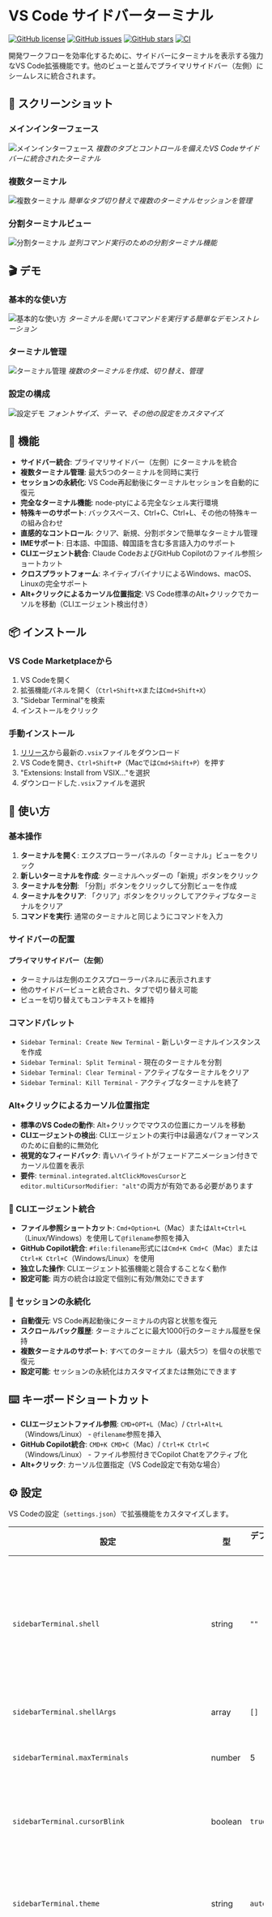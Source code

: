 # VS Code サイドバーターミナル

[![GitHub license](https://img.shields.io/github/license/s-hiraoku/vscode-sidebar-terminal)](https://github.com/s-hiraoku/vscode-sidebar-terminal/blob/main/LICENSE)
[![GitHub issues](https://img.shields.io/github/issues/s-hiraoku/vscode-sidebar-terminal)](https://github.com/s-hiraoku/vscode-sidebar-terminal/issues)
[![GitHub stars](https://img.shields.io/github/stars/s-hiraoku/vscode-sidebar-terminal)](https://github.com/s-hiraoku/vscode-sidebar-terminal/stargazers)
[![CI](https://github.com/s-hiraoku/vscode-sidebar-terminal/workflows/CI/badge.svg)](https://github.com/s-hiraoku/vscode-sidebar-terminal/actions)

開発ワークフローを効率化するために、サイドバーにターミナルを表示する強力なVS Code拡張機能です。他のビューと並んでプライマリサイドバー（左側）にシームレスに統合されます。

## 📸 スクリーンショット

### メインインターフェース

![メインインターフェース](./docs/images/screenshots/main-interface.png)
_複数のタブとコントロールを備えたVS Codeサイドバーに統合されたターミナル_

### 複数ターミナル

![複数ターミナル](./docs/images/screenshots/multiple-terminals.png)
_簡単なタブ切り替えで複数のターミナルセッションを管理_

### 分割ターミナルビュー

![分割ターミナル](./docs/images/screenshots/split-terminal.png)
_並列コマンド実行のための分割ターミナル機能_

## 🎬 デモ

### 基本的な使い方

![基本的な使い方](./docs/images/gifs/basic-usage.gif)
_ターミナルを開いてコマンドを実行する簡単なデモンストレーション_

### ターミナル管理

![ターミナル管理](./docs/images/gifs/terminal-management.gif)
_複数のターミナルを作成、切り替え、管理_

### 設定の構成

![設定デモ](./docs/images/gifs/settings-demo.gif)
_フォントサイズ、テーマ、その他の設定をカスタマイズ_

## 🚀 機能

- **サイドバー統合**: プライマリサイドバー（左側）にターミナルを統合
- **複数ターミナル管理**: 最大5つのターミナルを同時に実行
- **セッションの永続化**: VS Code再起動後にターミナルセッションを自動的に復元
- **完全なターミナル機能**: node-ptyによる完全なシェル実行環境
- **特殊キーのサポート**: バックスペース、Ctrl+C、Ctrl+L、その他の特殊キーの組み合わせ
- **直感的なコントロール**: クリア、新規、分割ボタンで簡単なターミナル管理
- **IMEサポート**: 日本語、中国語、韓国語を含む多言語入力のサポート
- **CLIエージェント統合**: Claude CodeおよびGitHub Copilotのファイル参照ショートカット
- **クロスプラットフォーム**: ネイティブバイナリによるWindows、macOS、Linuxの完全サポート
- **Alt+クリックによるカーソル位置指定**: VS Code標準のAlt+クリックでカーソルを移動（CLIエージェント検出付き）

## 📦 インストール

### VS Code Marketplaceから

1. VS Codeを開く
2. 拡張機能パネルを開く（`Ctrl+Shift+X`または`Cmd+Shift+X`）
3. "Sidebar Terminal"を検索
4. インストールをクリック

### 手動インストール

1. [リリース](https://github.com/s-hiraoku/vscode-sidebar-terminal/releases)から最新の`.vsix`ファイルをダウンロード
2. VS Codeを開き、`Ctrl+Shift+P`（Macでは`Cmd+Shift+P`）を押す
3. "Extensions: Install from VSIX..."を選択
4. ダウンロードした`.vsix`ファイルを選択

## 🎯 使い方

### 基本操作

1. **ターミナルを開く**: エクスプローラーパネルの「ターミナル」ビューをクリック
2. **新しいターミナルを作成**: ターミナルヘッダーの「新規」ボタンをクリック
3. **ターミナルを分割**: 「分割」ボタンをクリックして分割ビューを作成
4. **ターミナルをクリア**: 「クリア」ボタンをクリックしてアクティブなターミナルをクリア
5. **コマンドを実行**: 通常のターミナルと同じようにコマンドを入力

### サイドバーの配置

#### プライマリサイドバー（左側）

- ターミナルは左側のエクスプローラーパネルに表示されます
- 他のサイドバービューと統合され、タブで切り替え可能
- ビューを切り替えてもコンテキストを維持

### コマンドパレット

- `Sidebar Terminal: Create New Terminal` - 新しいターミナルインスタンスを作成
- `Sidebar Terminal: Split Terminal` - 現在のターミナルを分割
- `Sidebar Terminal: Clear Terminal` - アクティブなターミナルをクリア
- `Sidebar Terminal: Kill Terminal` - アクティブなターミナルを終了

### Alt+クリックによるカーソル位置指定

- **標準のVS Codeの動作**: Alt+クリックでマウスの位置にカーソルを移動
- **CLIエージェントの検出**: CLIエージェントの実行中は最適なパフォーマンスのために自動的に無効化
- **視覚的なフィードバック**: 青いハイライトがフェードアニメーション付きでカーソル位置を表示
- **要件**: `terminal.integrated.altClickMovesCursor`と`editor.multiCursorModifier: "alt"`の両方が有効である必要があります

### 🤖 CLIエージェント統合

- **ファイル参照ショートカット**: `Cmd+Option+L`（Mac）または`Alt+Ctrl+L`（Linux/Windows）を使用して`@filename`参照を挿入
- **GitHub Copilot統合**: `#file:filename`形式には`Cmd+K Cmd+C`（Mac）または`Ctrl+K Ctrl+C`（Windows/Linux）を使用
- **独立した操作**: CLIエージェント拡張機能と競合することなく動作
- **設定可能**: 両方の統合は設定で個別に有効/無効にできます

### 🔄 セッションの永続化

- **自動復元**: VS Code再起動後にターミナルの内容と状態を復元
- **スクロールバック履歴**: ターミナルごとに最大1000行のターミナル履歴を保持
- **複数ターミナルのサポート**: すべてのターミナル（最大5つ）を個々の状態で復元
- **設定可能**: セッションの永続化はカスタマイズまたは無効にできます

## ⌨️ キーボードショートカット

- **CLIエージェントファイル参照**: `CMD+OPT+L`（Mac）/ `Ctrl+Alt+L`（Windows/Linux） - `@filename`参照を挿入
- **GitHub Copilot統合**: `CMD+K CMD+C`（Mac）/ `Ctrl+K Ctrl+C`（Windows/Linux） - ファイル参照付きでCopilot Chatをアクティブ化
- **Alt+クリック**: カーソル位置指定（VS Code設定で有効な場合）

## ⚙️ 設定

VS Codeの設定（`settings.json`）で拡張機能をカスタマイズします。

| 設定 | 型 | デフォルト | 説明 |
| --- | --- | --- | --- |
| `sidebarTerminal.shell` | string | `""` | シェル実行可能ファイルへのパス。システムデフォルトを使用する場合は空のままにします。 |
| `sidebarTerminal.shellArgs` | array | `[]` | シェルに渡す引数。 |
| `sidebarTerminal.maxTerminals` | number | 5 | 許可されるターミナルの最大数。 |
| `sidebarTerminal.cursorBlink` | boolean | `true` | ターミナルでカーソルの点滅を有効にします。 |
| `sidebarTerminal.theme` | string | `auto` | ターミナルのテーマ。AutoはVS Codeのテーマに従います。 |
| `sidebarTerminal.defaultDirectory` | string | `""` | 新しいターミナルのデフォルトディレクトリ。ワークスペースルートを使用する場合は空のままにします。 |
| `sidebarTerminal.confirmBeforeKill` | boolean | `false` | ターミナルを閉じる前に確認ダイアログを表示します |
| `sidebarTerminal.protectLastTerminal` | boolean | `true` | 最後のターミナルを閉じるのを防ぎます |
| `sidebarTerminal.minTerminalCount` | number | 1 | 開いたままにするターミナルの最小数 |
| `sidebarTerminal.maxSplitTerminals` | number | 5 | 分割ビューに表示するターミナルの最大数 |
| `sidebarTerminal.minTerminalHeight` | number | 100 | 分割ビューの各ターミナルの最小の高さ（ピクセル） |
| `sidebarTerminal.enableSplitResize` | boolean | `true` | スプリッターをドラッグして分割ターミナルのサイズを変更できるようにします |
| `sidebarTerminal.statusDisplayDuration` | number | 3000 | ステータスメッセージを表示する時間（ミリ秒） |
| `sidebarTerminal.autoHideStatus` | boolean | `true` | 指定した時間が経過するとステータスメッセージを自動的に非表示にします |
| `sidebarTerminal.showStatusOnActivity` | boolean | `true` | ユーザーがアクションを実行したときに最後のステータスメッセージを表示します |
| `sidebarTerminal.showWebViewHeader` | boolean | `true` | Webビューヘッダーにタイトルとコマンドアイコンを表示します |
| `sidebarTerminal.webViewTitle` | string | `Terminal` | Webビューヘッダーに表示するタイトル |
| `sidebarTerminal.showSampleIcons` | boolean | `true` | Webビューヘッダーにサンプルコマンドアイコンを表示します（表示のみ） |
| `sidebarTerminal.sampleIconOpacity` | number | 0.4 | サンプルアイコンの不透明度（0.1〜1.0） |
| `sidebarTerminal.headerFontSize` | number | 14 | Webビューヘッダータイトルのフォントサイズ |
| `sidebarTerminal.headerIconSize` | number | 20 | Webビューヘッダーのターミナルアイコンのサイズ |
| `sidebarTerminal.sampleIconSize` | number | 16 | Webビューヘッダーのサンプルアイコンのサイズ |
| `sidebarTerminal.altClickMovesCursor` | boolean | `true` | Alt/Option + クリックでプロンプトカーソルを再配置するかどうかを制御します。 |
| `sidebarTerminal.enableCliAgentIntegration` | boolean | `true` | Claude CodeなどのCLIエージェントのファイル参照ショートカットを有効にします。 |
| `sidebarTerminal.enableGitHubCopilotIntegration` | boolean | `true` | GitHub Copilot Chat統合ショートカットを有効にします。 |
| `sidebarTerminal.enablePersistentSessions` | boolean | `true` | VS Codeの再起動をまたいでターミナルセッションの永続化を有効にします。 |
| `sidebarTerminal.scrollbackLines` | number | 1000 | ターミナル履歴から復元する最大行数。 |
| `sidebarTerminal.scrollbackCompression` | boolean | `true` | ストレージサイズを削減するためにスクロールバックデータを圧縮します。 |

## 🛠️ 開発

### 前提条件

- Node.js 18+
- VS Code 1.74.0+
- npmまたはyarn

### セットアップ

'''bash
# リポジトリをクローン
git clone https://github.com/s-hiraoku/vscode-sidebar-terminal.git
cd vscode-sidebar-terminal

# 依存関係をインストール
npm install

# 開発ビルド
npm run compile

# 開発用のウォッチモード
npm run watch
'''

### テスト

'''bash
# カバレッジ付きで単体テストを実行
npm run test:unit

# すべてのテストを実行
npm test

# リンターを実行
npm run lint

# コードをフォーマット
npm run format

# 本番ビルド
npm run package
'''

### デバッグ

拡張機能の起動方法、ログの確認、一般的な問題のトラブルシューティングなど、詳細なデバッグ手順については、[デバッグガイド（日本語）](./DEBUG.md)を参照してください。

### リリースプロセス

自動および手動の公開手順を含む、拡張機能の新しいバージョンをリリースする方法の詳細については、[リリースプロセスガイド（日本語）](./RELEASE_PROCESS.md)を参照してください。

## 🧪 テスト戦略

この拡張機能は、最新のツールを使用して包括的なテストを行っています。

- **単体テスト**: ユーティリティとコア機能をカバーする47のテストケース
- **統合テスト**: モックAPIを使用したVS Code拡張機能のテスト
- **コードカバレッジ**: 詳細なレポート付きのnyc（Istanbul）
- **CI/CDパイプライン**: Windows、macOS、Linuxでのマルチプラットフォームテスト
- **最新のツール**: Mocha、Chai、Sinon、JSDOM、@testing-library

テストカバレッジには以下が含まれます。

- DOM操作ユーティリティ（22テスト）
- 通知システム（8テスト）
- Alt+クリック機能（17テスト）
- VS Code API統合
- クロスプラットフォーム互換性

## 🧪 テスト駆動開発（TDD）

このプロジェクトは、持続可能で高品質な開発のために**t-wadaのTDD手法**に従っています。

### TDDインフラストラクチャ

- **📊 メトリクス収集**: リアルタイムのTDDコンプライアンス追跡
- **🔄 自動化されたワークフロー**: Red-Green-Refactorサイクルの自動化
- **📈 品質ゲート**: CI/CD統合品質チェック
- **🎯 インタラクティブセッション**: ガイド付きTDD開発体験

### 利用可能なTDDコマンド

'''bash
# インタラクティブなTDDワークフロー
npm run tdd:interactive

# フェーズ固有のコマンド
npm run tdd:red      # 失敗するテストを検証
npm run tdd:green    # 合格するテストを検証
npm run tdd:refactor # リファクタリング後の品質チェック

# 品質評価
npm run tdd:check-quality    # 包括的な品質分析
npm run tdd:quality-gate     # CI/CD品質ゲートチェック
'''

### TDDメトリクスダッシュボード

- **TDDコンプライアンス率**: 80％以上の目標（Red-Green-Refactorの遵守）
- **テストカバレッジ**: 90％以上の目標
- **コード品質スコア**: 8.0+/10.0の目標
- **リアルタイム追跡**と過去の傾向分析

### ドキュメント

- 📖 [TDD運用ガイド](./docs/TDD-OPERATIONS-GUIDE.md) - 完全なワークフローと日常的な使用法
- 🎯 [TDDベストプラクティス](./docs/TDD-BEST-PRACTICES.md) - 実証済みのパターンとテクニック
- 🚀 [CI/CD統合](./docs/CI-CD-INTEGRATION.md) - 品質ゲートと自動化

### VS Code統合

VS Codeタスクを介してTDDワークフローに直接アクセスします。

- `Ctrl+Shift+P` → "Tasks: Run Task" → "TDD: Interactive Workflow"
- ビルドプロセスに統合された品質チェック
- 開発中のリアルタイムTDDメトリクス

_このTDDインフラストラクチャは、技術的負債の蓄積を防ぎながら、保守可能でテスト可能なコードを保証します。_

## 🏗️ アーキテクチャ

'''
src/
├── constants/          # アプリケーション定数
├── providers/          # WebViewプロバイダー
├── terminals/          # ターミナル管理
├── types/             # TypeScript型定義
├── utils/             # ユーティリティ関数
├── webview/           # フロントエンドコンポーネント
│   ├── components/    # UIコンポーネント
│   ├── managers/      # UIマネージャー
│   └── utils/         # WebViewユーティリティ
└── extension.ts       # 拡張機能のエントリポイント
'''

### 主要コンポーネント

- **TerminalManager**: 複数ターミナルの状態管理
- **SecandarySidebar**: VS Code WebView統合
- **WebView (xterm.js)**: ターミナルUIレンダリング
- **PTY Process**: システムレベルのシェル統合
- **SplitManager**: ターミナル分割機能
- **HeaderManager**: UIヘッダー管理

## 🤝 貢献

貢献を歓迎します！次の手順に従ってください。

1. このリポジトリをフォークする
2. 機能ブランチを作成する（`git checkout -b feature/amazing-feature`）
3. 変更をコミットする（`git commit -m 'Add some amazing feature'`）
4. ブランチにプッシュする（`git push origin feature/amazing-feature`）
5. プルリクエストを開く

### 貢献ガイドライン

- TypeScriptの型安全性を維持する
- ESLintおよびPrettierのルールに従う
- 新しい機能をカバーするテストを追加する
- [Conventional Commits](https://conventionalcommits.org/)形式を使用する
- すべてのプラットフォームでCIテストが合格することを確認する

## 🐛 トラブルシューティング

### 一般的な問題

**Q: ターミナルが表示されない**
A: VS Codeを再起動するか、拡張機能を無効/有効にしてください。

**Q: コマンドが実行されない**
A: これはPTY通信の問題です。VS Codeを再起動し、拡張機能を再度有効にしてください。

**Q: バックスペースキーが機能しない**
A: 特殊キーの処理は修正されました。最新バージョンを使用してください。

**Q: ボタン（クリア/新規/分割）が機能しない**
A: ボタン機能は実装済みです。WebView通信を確認してください。

**Q: シェルが起動しない**
A: `sidebarTerminal.shell`設定に正しいシェルパスがあることを確認してください。

**Q: 日本語/Unicode文字が文字化けする**
A: ターミナルの文字エンコーディングをUTF-8に変更してください。IMEサポートが追加されました。

**Q: パフォーマンスが遅い**
A: `maxTerminals`設定を使用して、同時実行ターミナルの数を減らしてください。

**Q: Alt+クリックが機能しない**
A: VS Code設定で`terminal.integrated.altClickMovesCursor`と`editor.multiCursorModifier: "alt"`の両方が有効になっていることを確認してください。

### デバッグ情報

問題を報告する際は、以下を含めてください。

- VS Codeのバージョン
- 拡張機能のバージョン
- OSとバージョン
- 使用しているシェル
- エラーメッセージ
- 再現手順

## 📄 ライセンス

このプロジェクトは[MITライセンス](LICENSE)の下でライセンスされています。

## 📝 変更履歴

詳細な変更については[CHANGELOG.md](CHANGELOG.md)を参照してください。

### v0.1.31（最新）

- **セッションの永続化**: スクロールバック履歴付きの完全なターミナルセッション復元機能
- **CLIエージェント統合**: Claude Code（`@filename`）およびGitHub Copilot（`#file:filename`）のファイル参照ショートカット
- **クロスプラットフォームネイティブバイナリ**: 最適なパフォーマンスのためのプラットフォーム固有のビルド
- **強化されたロギング**: 適切なログレベルを持つ本番環境対応のロギングシステム
- **コード品質**: デバッグログと未使用コードの包括的なクリーンアップ

### v0.1.25

- **WebViewアーキテクチャのリファクタリング**: 集中管理されたマネージャーを持つモジュラーシステム
- **アクティブなターミナルの視覚化**: アクティブなターミナルの境界線表示
- **SVGアイコン**: より良いスケーリングのための拡張機能アイコンの更新

## 🙏 謝辞

このプロジェクトでは、これらの優れたライブラリを使用しています。

- [xterm.js](https://xtermjs.org/) - ターミナルエミュレータ
- [node-pty](https://github.com/microsoft/node-pty) - PTYプロセス管理
- [VS Code Extension API](https://code.visualstudio.com/api) - 拡張機能フレームワーク

## 🔗 関連リンク

- [VS Code Extension API](https://code.visualstudio.com/api)
- [xterm.jsドキュメント](https://xtermjs.org/docs/)
- [node-ptyドキュメント](https://github.com/microsoft/node-pty)

---

**開発者**: [s-hiraoku](https://github.com/s-hiraoku)
**リポジトリ**: [vscode-sidebar-terminal](https://github.com/s-hiraoku/vscode-sidebar-terminal)
**ライセンス**: MIT
**サポート**: [Issues](https://github.com/s-hiraoku/vscode-sidebar-terminal/issues)

---

_このREADMEは2025-07-30に最終更新されました。_
